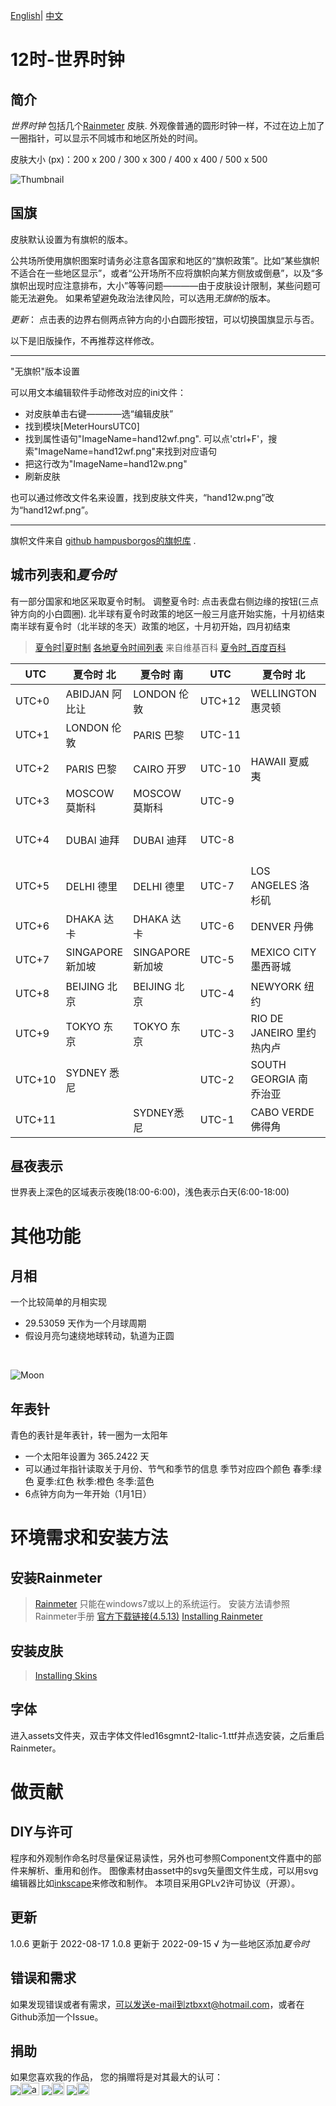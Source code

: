 [English](https://github.com/ZhangTe/rainmeter-global-time-skins/blob/main/README.md)| [中文](https://github.com/ZhangTe/rainmeter-global-time-skins/blob/main/README_zh.md)

# 12时-世界时钟

## 简介
*世界时钟* 包括几个[Rainmeter](https://docs.rainmeter.net/) 皮肤.
外观像普通的圆形时钟一样，不过在边上加了一圈指针，可以显示不同城市和地区所处的时间。

皮肤大小 (px)：200 x 200 / 300 x 300 / 400 x 400 / 500 x 500

![Thumbnail](https://github.com/ZhangTe/rainmeter-global-time-skins/blob/main/screenshot/SAMPLE1.PNG)
## 国旗
皮肤默认设置为有旗帜的版本。

公共场所使用旗帜图案时请务必注意各国家和地区的“旗帜政策”。比如“某些旗帜不适合在一些地区显示”，或者“公开场所不应将旗帜向某方侧放或倒悬”，以及“多旗帜出现时应注意排布，大小”等等问题————由于皮肤设计限制，某些问题可能无法避免。
如果希望避免政治法律风险，可以选用*无旗帜*的版本。

*更新*：
点击表的边界右侧两点钟方向的小白圆形按钮，可以切换国旗显示与否。

以下是旧版操作，不再推荐这样修改。
***
"无旗帜"版本设置

可以用文本编辑软件手动修改对应的ini文件：
- 对皮肤单击右键————选“编辑皮肤”
- 找到模块\[MeterHoursUTC0\]
- 找到属性语句"ImageName=hand12wf.png". 
    可以点'ctrl+F'，搜索"ImageName=hand12wf.png"来找到对应语句
- 把这行改为"ImageName=hand12w.png"
- 刷新皮肤


也可以通过修改文件名来设置，找到皮肤文件夹，“hand12w.png”改为“hand12wf.png”。
***


旗帜文件来自 [github hampusborgos的旗帜库](https://github.com/hampusborgos/country-flags) .


## 城市列表和*夏令时*
有一部分国家和地区采取夏令时制。
调整夏令时: 点击表盘右侧边缘的按钮(三点钟方向的小白圆圈).
   北半球有夏令时政策的地区一般三月底开始实施，十月初结束
   南半球有夏令时（北半球的冬天）政策的地区，十月初开始，四月初结束

> [夏令时|夏时制](https://zh.wikipedia.org/wiki/%E5%A4%8F%E6%97%B6%E5%88%B6)
> [各地夏令时间列表](https://zh.wikipedia.org/wiki/%E5%90%84%E5%9C%B0%E5%A4%8F%E4%BB%A4%E6%99%82%E9%96%93%E5%88%97%E8%A1%A8)
> 来自维基百科
> [夏令时_百度百科](https://baike.baidu.com/item/%E5%A4%8F%E4%BB%A4%E6%97%B6)



|UTC|夏令时 北|夏令时 南|UTC|夏令时 北|夏令时 南|
|---|---|---|---|---|---|
|UTC+0|ABIDJAN 阿比让|LONDON 伦敦|UTC+12|WELLINGTON 惠灵顿||
|UTC+1|LONDON 伦敦|PARIS 巴黎|UTC-11||WELLINGTON 惠灵顿|
|UTC+2|PARIS 巴黎|CAIRO 开罗|UTC-10|HAWAII 夏威夷|HAWAII 夏威夷 |
|UTC+3|MOSCOW 莫斯科|MOSCOW 莫斯科|UTC-9|||
|UTC+4|DUBAI 迪拜|DUBAI 迪拜|UTC-8||LOS ANGELES 洛杉矶|
|UTC+5|DELHI 德里|DELHI 德里|UTC-7|LOS ANGELES 洛杉矶|DENVER 丹佛|
|UTC+6|DHAKA 达卡|DHAKA 达卡|UTC-6|DENVER 丹佛|MEXICO CITY 墨西哥城|
|UTC+7|SINGAPORE 新加坡|SINGAPORE 新加坡|UTC-5|MEXICO CITY 墨西哥城|NEWYORK 纽约|
|UTC+8|BEIJING 北京|BEIJING 北京|UTC-4|NEWYORK 纽约|MANAUS 马瑙斯|
|UTC+9|TOKYO 东京|TOKYO 东京|UTC-3|RIO DE JANEIRO 里约热内卢|RIO DE JANEIRO 里约热内卢|
|UTC+10|SYDNEY 悉尼||UTC-2|SOUTH GEORGIA 南乔治亚|SOUTH GEORGIA 南乔治亚|
|UTC+11||SYDNEY悉尼|UTC-1|CABO VERDE 佛得角|CABO VERDE 佛得角|









## 昼夜表示
世界表上深色的区域表示夜晚(18:00-6:00)，浅色表示白天(6:00-18:00)

# 其他功能

## 月相
一个比较简单的月相实现
- 29.53059 天作为一个月球周期
- 假设月亮匀速绕地球转动，轨道为正圆

<br/>

![Moon](https://github.com/ZhangTe/rainmeter-global-time-skins/blob/main/screenshot/moonphase.gif)

## 年表针
青色的表针是年表针，转一圈为一太阳年
- 一个太阳年设置为 365.2422 天
- 可以通过年指针读取关于月份、节气和季节的信息
	季节对应四个颜色
		春季:绿色
		夏季:红色
		秋季:橙色
		冬季:蓝色
- 6点钟方向为一年开始（1月1日）

# 环境需求和安装方法

## 安装Rainmeter
> [Rainmeter](https://docs.rainmeter.net/) 只能在windows7或以上的系统运行。
> 安装方法请参照Rainmeter手册
> [官方下载链接(4.5.13)](https://github.com/rainmeter/rainmeter/releases/download/v4.5.13.3632/Rainmeter-4.5.13.exe)
> [Installing Rainmeter](https://docs.rainmeter.net/manual/installing-rainmeter/)

## 安装皮肤
> [Installing Skins](https://docs.rainmeter.net/manual/installing-skins/)

## 字体
进入assets文件夹，双击字体文件led16sgmnt2-Italic-1.ttf并点选安装，之后重启Rainmeter。

# 做贡献

## DIY与许可
程序和外观制作命名时尽量保证易读性，另外也可参照Component文件嘉中的部件来解析、重用和创作。
图像素材由asset中的svg矢量图文件生成，可以用svg编辑器比如[inkscape](https://inkscape.org/)来修改和制作。
本项目采用GPLv2许可协议（开源）。


## 更新
 1.0.6 更新于 2022-08-17
 1.0.8 更新于 2022-09-15
   √ 为一些地区添加*夏令时*


## 错误和需求
如果发现错误或者有需求，可以发送e-mail到ztbxxt@hotmail.com，或者在Github添加一个Issue。

## 捐助
如果您喜欢我的作品， 
您的捐赠将是对其最大的认可：<br/>
<a href='https://Ko-fi.com/ztbxxt'><img src="https://img.shields.io/badge/Donate-Ko_fi-442200.svg" /><img src="https://storage.ko-fi.com/cdn/kofi_stroke_cup.svg" alt="alt text" height="20" width="30" /></a>
<a href='https://paypal.me/ztbxxt'><img src="https://img.shields.io/badge/Donate-PayPal-2275FF.svg" /><img src="https://www.paypalobjects.com/webstatic/icon/pp32.png" alt="alt text" height="20" width="20" /></a>
<a href='https://afdian.net/@ztbxxt'><img src="https://img.shields.io/badge/Donate-爱发电-6900CF.svg"/><img src="https://afdian.net/static/img/logo/logo.png" height="20"  width="20" /></a>
